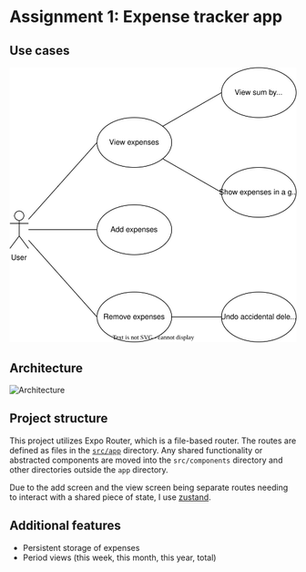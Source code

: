 # Assignment 1: Expense tracker app

## Use cases

![Use cases](docs/use-cases.drawio.svg)

## Architecture

![Architecture](docs/architecture.drawio.svg)

## Project structure

This project utilizes Expo Router, which is a file-based router. The routes are defined as files in the [`src/app`](src/app) directory.
Any shared functionality or abstracted components are moved into the `src/components` directory and other directories outside the `app` directory.

Due to the add screen and the view screen being separate routes needing to interact with a shared piece of state, I use [zustand](https://docs.pmnd.rs/zustand/getting-started/introduction).

## Additional features

- Persistent storage of expenses
- Period views (this week, this month, this year, total)
